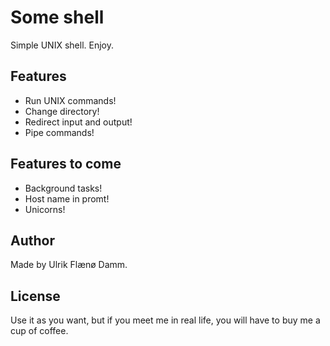 # Some shell #

Simple UNIX shell. Enjoy.

## Features ##

- Run UNIX commands!
- Change directory!
- Redirect input and output!
- Pipe commands!

## Features to come ##

- Background tasks!
- Host name in promt!
- Unicorns!

## Author ##

Made by Ulrik Flænø Damm.

## License ##

Use it as you want, but if you meet me in real life, you will have to buy me a cup of coffee.
